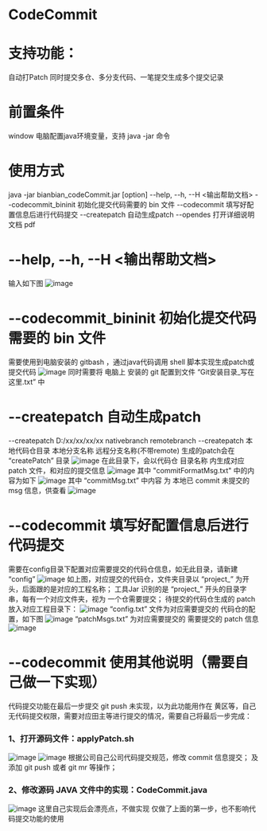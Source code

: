 # CodeCommit
# 支持功能：
自动打Patch
同时提交多仓、多分支代码、一笔提交生成多个提交记录

# 前置条件
window 电脑配置java环境变量，支持 java -jar 命令

# 使用方式
java -jar bianbian_codeCommit.jar [option] 
--help, --h, --H                <输出帮助文档>
--codecommit_bininit    初始化提交代码需要的 bin 文件
--codecommit             填写好配置信息后进行代码提交
--createpatch            自动生成patch
--opendes            打开详细说明文档 pdf

# --help, --h, --H                <输出帮助文档>
输入如下图
![image](https://github.com/BianJianZhou/CodeCommit/assets/20183236/30566508-6d71-49dc-a77c-17660c359be6)


# --codecommit_bininit    初始化提交代码需要的 bin 文件
需要使用到电脑安装的 gitbash ，通过java代码调用 shell 脚本实现生成patch或提交代码
![image](https://github.com/BianJianZhou/CodeCommit/assets/20183236/d5ea438d-d63d-4d71-8b7d-8f6977ae0a4c)
同时需要将 电脑上 安装的 git 配置到文件 “Git安装目录_写在这里.txt” 中

# --createpatch            自动生成patch
--createpatch D:/xx/xx/xx/xx nativebranch remotebranch
--createpatch 本地代码仓目录 本地分支名称 远程分支名称(不带remote)
生成的patch会在  “createPatch” 目录
![image](https://github.com/BianJianZhou/CodeCommit/assets/20183236/c43edbdb-138d-4d3b-8acc-27a40259fe2a)
在此目录下，会以代码仓 目录名称 内生成对应 patch 文件，和对应的提交信息
![image](https://github.com/BianJianZhou/CodeCommit/assets/20183236/3fee17d7-d02a-490d-baa1-82651195589d)
其中 "commitFormatMsg.txt" 中的内容为如下
![image](https://github.com/BianJianZhou/CodeCommit/assets/20183236/fdb3d089-156d-4cbd-9963-a1b9dd823c62)
其中 “commitMsg.txt” 中内容 为 本地已 commit 未提交的 msg 信息，供查看
![image](https://github.com/BianJianZhou/CodeCommit/assets/20183236/fed83415-a489-4188-90ba-56e18c6e6472)



# --codecommit             填写好配置信息后进行代码提交
需要在config目录下配置对应需要提交的代码仓信息，如无此目录，请新建 “config”
![image](https://github.com/BianJianZhou/CodeCommit/assets/20183236/f2c1c420-a4de-42a6-868a-7a708cca9cb9)
如上图，对应提交的代码仓，文件夹目录以 “project_” 为开头，后面跟的是对应的工程名称；
工具Jar 识别的是 “project_” 开头的目录字串，每有一个对应文件夹，视为 一个仓需要提交；
待提交的代码仓生成的 patch 放入对应工程目录下：
![image](https://github.com/BianJianZhou/CodeCommit/assets/20183236/01f3843b-b733-43d4-96a1-d2358885f445)
“config.txt” 文件为对应需要提交的 代码仓的配置，如下图
![image](https://github.com/BianJianZhou/CodeCommit/assets/20183236/72c69bea-aa76-4620-a4d3-f64c4d9018f1)
“patchMsgs.txt” 为对应需要提交的 需要提交的 patch 信息 
![image](https://github.com/BianJianZhou/CodeCommit/assets/20183236/5e301dbe-a05f-435a-b140-7fcdd8d1474b)



# --codecommit 使用其他说明（需要自己做一下实现）
代码提交功能在最后一步提交 git push 未实现，以为此功能用作在 黄区等，自己无代码提交权限，需要对应田主等进行提交的情况，需要自己将最后一步完成：
### 1、打开源码文件：applyPatch.sh
![image](https://github.com/BianJianZhou/CodeCommit/assets/20183236/01b47a40-a9ec-4127-b9d1-b65ecdca18a0)
![image](https://github.com/BianJianZhou/CodeCommit/assets/20183236/e305bbeb-2ad7-4542-a0c5-b42c6ca3ea10)
根据公司自己公司代码提交规范，修改 commit 信息提交；
及添加 git push 或者 git mr 等操作；
### 2、修改源码 JAVA 文件中的实现：CodeCommit.java
![image](https://github.com/BianJianZhou/CodeCommit/assets/20183236/31ccc004-50b1-479e-92bb-5222c13c2de2)
这里自己实现后会漂亮点，不做实现 仅做了上面的第一步，也不影响代码提交功能的使用
